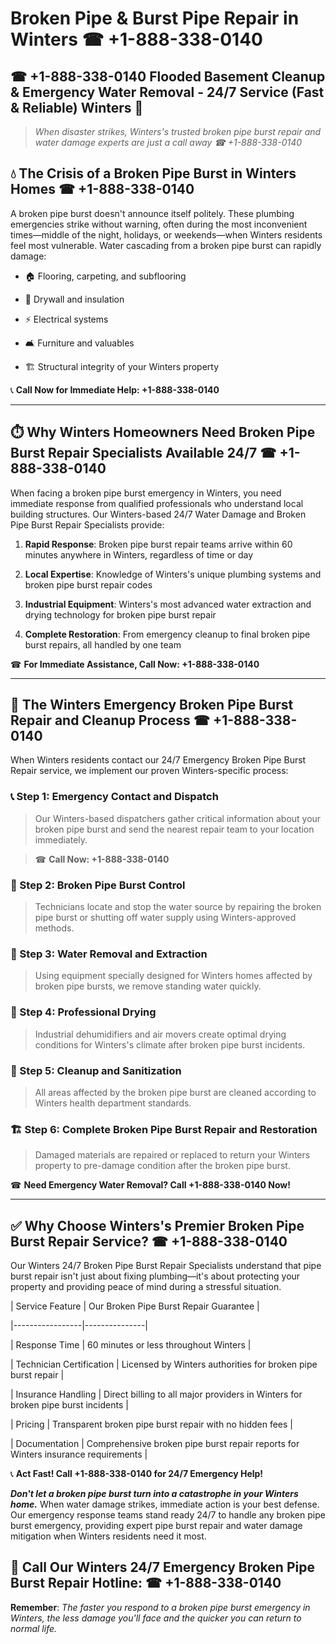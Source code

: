 # Broken Pipe & Burst Pipe Repair in Winters ☎ +1-888-338-0140  
## ☎ +1-888-338-0140 Flooded Basement Cleanup & Emergency Water Removal - 24/7 Service (Fast & Reliable) Winters 🚨  

> *When disaster strikes, Winters's trusted broken pipe burst repair and water damage experts are just a call away ☎ +1-888-338-0140*  

## 💧 The Crisis of a Broken Pipe Burst in Winters Homes ☎ +1-888-338-0140  

A broken pipe burst doesn't announce itself politely. These plumbing emergencies strike without warning, often during the most inconvenient times—middle of the night, holidays, or weekends—when Winters residents feel most vulnerable. Water cascading from a broken pipe burst can rapidly damage:  

* 🏠 Flooring, carpeting, and subflooring  
* 🧱 Drywall and insulation  
* ⚡ Electrical systems  
* 🛋️ Furniture and valuables  
* 🏗️ Structural integrity of your Winters property  

📞 **Call Now for Immediate Help: +1-888-338-0140**  

---  

## ⏱️ Why Winters Homeowners Need Broken Pipe Burst Repair Specialists Available 24/7 ☎ +1-888-338-0140  

When facing a broken pipe burst emergency in Winters, you need immediate response from qualified professionals who understand local building structures. Our Winters-based 24/7 Water Damage and Broken Pipe Burst Repair Specialists provide:  

1. **Rapid Response**: Broken pipe burst repair teams arrive within 60 minutes anywhere in Winters, regardless of time or day  
2. **Local Expertise**: Knowledge of Winters's unique plumbing systems and broken pipe burst repair codes  
3. **Industrial Equipment**: Winters's most advanced water extraction and drying technology for broken pipe burst repair  
4. **Complete Restoration**: From emergency cleanup to final broken pipe burst repairs, all handled by one team  

☎ **For Immediate Assistance, Call Now: +1-888-338-0140**  

---  

## 🔧 The Winters Emergency Broken Pipe Burst Repair and Cleanup Process ☎ +1-888-338-0140  

When Winters residents contact our 24/7 Emergency Broken Pipe Burst Repair service, we implement our proven Winters-specific process:  

### 📞 Step 1: Emergency Contact and Dispatch  
> Our Winters-based dispatchers gather critical information about your broken pipe burst and send the nearest repair team to your location immediately.  
> ☎ **Call Now: +1-888-338-0140**  

### 🚿 Step 2: Broken Pipe Burst Control  
> Technicians locate and stop the water source by repairing the broken pipe burst or shutting off water supply using Winters-approved methods.  

### 🌊 Step 3: Water Removal and Extraction  
> Using equipment specially designed for Winters homes affected by broken pipe bursts, we remove standing water quickly.  

### 💨 Step 4: Professional Drying  
> Industrial dehumidifiers and air movers create optimal drying conditions for Winters's climate after broken pipe burst incidents.  

### 🧼 Step 5: Cleanup and Sanitization  
> All areas affected by the broken pipe burst are cleaned according to Winters health department standards.  

### 🏗️ Step 6: Complete Broken Pipe Burst Repair and Restoration  
> Damaged materials are repaired or replaced to return your Winters property to pre-damage condition after the broken pipe burst.  

☎ **Need Emergency Water Removal? Call +1-888-338-0140 Now!**  

---  

## ✅ Why Choose Winters's Premier Broken Pipe Burst Repair Service? ☎ +1-888-338-0140  

Our Winters 24/7 Broken Pipe Burst Repair Specialists understand that pipe burst repair isn't just about fixing plumbing—it's about protecting your property and providing peace of mind during a stressful situation.  

| Service Feature | Our Broken Pipe Burst Repair Guarantee |  
|-----------------|---------------|  
| Response Time | 60 minutes or less throughout Winters |  
| Technician Certification | Licensed by Winters authorities for broken pipe burst repair |  
| Insurance Handling | Direct billing to all major providers in Winters for broken pipe burst incidents |  
| Pricing | Transparent broken pipe burst repair with no hidden fees |  
| Documentation | Comprehensive broken pipe burst repair reports for Winters insurance requirements |  

📞 **Act Fast! Call +1-888-338-0140 for 24/7 Emergency Help!**  

***Don't let a broken pipe burst turn into a catastrophe in your Winters home.*** When water damage strikes, immediate action is your best defense. Our emergency response teams stand ready 24/7 to handle any broken pipe burst emergency, providing expert pipe burst repair and water damage mitigation when Winters residents need it most.  

## 📱 Call Our Winters 24/7 Emergency Broken Pipe Burst Repair Hotline: ☎ +1-888-338-0140  

**Remember**: *The faster you respond to a broken pipe burst emergency in Winters, the less damage you'll face and the quicker you can return to normal life.*